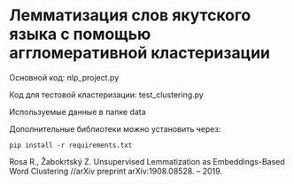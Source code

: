 # Лемматизация слов якутского языка с помощью аггломеративной кластеризации

Основной код: nlp_project.py

Код для тестовой кластеризации: test_clustering.py

Используемые данные в папке data

Дополнительные библиотеки можно установить через:

`pip install -r requirements.txt`

Rosa R., Žabokrtský Z. Unsupervised Lemmatization as Embeddings-Based Word Clustering //arXiv preprint arXiv:1908.08528. – 2019.

